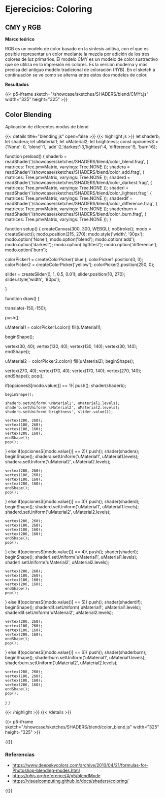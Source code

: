 # **Ejerecicios: Coloring**

## **CMY y RGB**

**Marco teórico**

RGB es un modelo de color basado en la síntesis aditiva, con el que es posible representar un color mediante la mezcla por adición de los tres colores de luz primarios.
El modelo CMY es un modelo de color sustractivo que se utiliza en la impresión en colores. Es la versión moderna y más precisa del antiguo modelo tradicional de coloración (RYB).
En el sketch a continuación se ve como se alterna entre estos dos modelos de color. 

**Resultados**

{{< p5-iframe sketch="/showcase/sketches/SHADERS/blend/CMYt.js" width="325" height="325" >}}

## **Color Blending**

Aplicación de diferentes modos de blend 

{{< details title="blending js" open=false >}}
{{< highlight js >}}
let shaderb;
let shadera;
let uMaterial1;
let uMaterial2;
let brightness;
const opcionesS  = {'None': 0, 'blend':1, 'add':2,'darkest':3,'lightest':4, 'difference':5, 'burn':6};

function preload() {
  shaderb = readShader('/showcase/sketches/SHADERS/blend/color_blend.frag',
  { matrices: Tree.pmvMatrix, varyings: Tree.NONE });
  shadera = readShader('/showcase/sketches/SHADERS/blend/color_add.frag',
  { matrices: Tree.pmvMatrix, varyings: Tree.NONE });
  shaderd = readShader('/showcase/sketches/SHADERS/blend/color_darkest.frag',
  { matrices: Tree.pmvMatrix, varyings: Tree.NONE });
  shaderl = readShader('/showcase/sketches/SHADERS/blend/color_lightest.frag',
  { matrices: Tree.pmvMatrix, varyings: Tree.NONE });
  shaderdif = readShader('/showcase/sketches/SHADERS/blend/color_difference.frag',
  { matrices: Tree.pmvMatrix, varyings: Tree.NONE });
  shaderburn = readShader('/showcase/sketches/SHADERS/blend/color_burn.frag',
  { matrices: Tree.pmvMatrix, varyings: Tree.NONE });
}

function setup() {
  createCanvas(300, 300, WEBGL);
  noStroke();
  modo = createSelect();
  modo.position(215, 270);
  modo.style('width', '90px');
  modo.option('None'); 
  modo.option('blend'); 
  modo.option('add');
  modo.option('darkest');
  modo.option('ligthtest');
  modo.option('difference');
  modo.option('burn');
  
  colorPicker1 = createColorPicker('blue');
  colorPicker1.position(0, 0);
  colorPicker2 = createColorPicker('yellow');
  colorPicker2.position(250, 0);

  slider = createSlider(0, 1, 0.5, 0.01);
  slider.position(10, 270);
  slider.style('width', '80px');
  
}

function draw() {
 
  translate(-150,-150);

  push();
  
  uMaterial1 = colorPicker1.color()
  fill(uMaterial1);

  beginShape();
  
  vertex(30, 40);
  vertex(130, 40);
  vertex(130, 140);
  vertex(30, 140);
  endShape();
  
  uMaterial2 = colorPicker2.color()
  fill(uMaterial2);
  beginShape();
  
  vertex(270, 40);
  vertex(170, 40);
  vertex(170, 140);
  vertex(270, 140);
  endShape();
  pop();

  if(opcionesS[modo.value()] == 1){
    push();
    shader(shaderb);
    
    beginShape();
    
    shaderb.setUniform('uMaterial1', uMaterial1.levels);
    shaderb.setUniform('uMaterial2', uMaterial2.levels);
    shaderb.setUniform('brightness', slider.value());
    
    vertex(200, 260);
    vertex(100, 260);
    vertex(100, 160);
    vertex(200, 160);
    endShape();
    pop();
  }
  else if(opcionesS[modo.value()] == 2){
    push();
    shader(shadera);
    beginShape();
    shadera.setUniform('uMaterial1', uMaterial1.levels);
    shadera.setUniform('uMaterial2', uMaterial2.levels);
    
    vertex(200, 260);
    vertex(100, 260);
    vertex(100, 160);
    vertex(200, 160);
    endShape();
    pop();
  }
  else if(opcionesS[modo.value()] == 3){
    push();
    shader(shaderd);
    beginShape();
    shaderd.setUniform('uMaterial1', uMaterial1.levels);
    shaderd.setUniform('uMaterial2', uMaterial2.levels);
    
    vertex(200, 260);
    vertex(100, 260);
    vertex(100, 160);
    vertex(200, 160);
    endShape();
    pop();
  }
  else if(opcionesS[modo.value()] == 4){
    push();
    shader(shaderl);
    beginShape();
    shaderl.setUniform('uMaterial1', uMaterial1.levels);
    shaderl.setUniform('uMaterial2', uMaterial2.levels);
    
    vertex(200, 260);
    vertex(100, 260);
    vertex(100, 160);
    vertex(200, 160);
    endShape();
    pop();
  }
  else if(opcionesS[modo.value()] == 5){
    push();
    shader(shaderdif);
    beginShape();
    shaderdif.setUniform('uMaterial1', uMaterial1.levels);
    shaderdif.setUniform('uMaterial2', uMaterial2.levels);
    
    vertex(200, 260);
    vertex(100, 260);
    vertex(100, 160);
    vertex(200, 160);
    endShape();
    pop();
  }
  else if(opcionesS[modo.value()] == 6){
    push();
    shader(shaderburn);
    beginShape();
    shaderburn.setUniform('uMaterial1', uMaterial1.levels);
    shaderburn.setUniform('uMaterial2', uMaterial2.levels);
    
    vertex(200, 260);
    vertex(100, 260);
    vertex(100, 160);
    vertex(200, 160);
    endShape();
    pop();
  }
}

{{< /highlight >}}
{{< /details >}}

{{< p5-iframe sketch="/showcase/sketches/SHADERS/blend/color_blend.js" width="325" height="325" >}}


{{<hint warning>}}
### **Referencias**
- https://www.deepskycolors.com/archive/2010/04/21/formulas-for-Photoshop-blending-modes.html
- https://p5js.org/reference/#/p5/blendMode
- https://visualcomputing.github.io/docs/shaders/coloring/

{{</hint >}}

